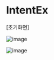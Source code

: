 # IntentEx


[초기화면]

![image](https://user-images.githubusercontent.com/66067273/224585045-89111dfe-2ad9-4157-b817-10ddcdadeb65.png)

![image](https://user-images.githubusercontent.com/66067273/224585052-507cbee2-bf67-408a-a09d-ae39813b23d5.png)
